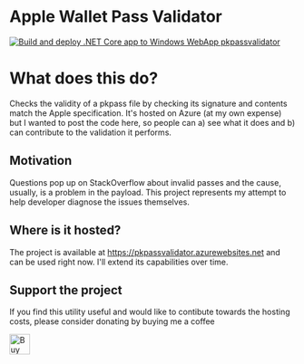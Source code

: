 # Apple Wallet Pass Validator

[![Build and deploy .NET Core app to Windows WebApp pkpassvalidator](https://github.com/tomasmcguinness/pkpassvalidator/actions/workflows/pkpassvalidator.yml/badge.svg)](https://github.com/tomasmcguinness/pkpassvalidator/actions/workflows/pkpassvalidator.yml)

# What does this do?
Checks the validity of a pkpass file by checking its signature and contents match the Apple specification. It's hosted on Azure (at my own expense) but I wanted to post the code here, so people can a) see what it does and b) can contribute to the validation it performs.

## Motivation
Questions pop up on StackOverflow about invalid passes and the cause, usually, is a problem in the payload. This project represents my attempt to help developer diagnose the issues themselves. 

## Where is it hosted?
The project is available at https://pkpassvalidator.azurewebsites.net and can be used right now. I'll extend its capabilities over time.

## Support the project
If you find this utility useful and would like to contibute towards the hosting costs, please consider donating by buying me a coffee

<a href='https://ko-fi.com/G2G11TQK5' target='_blank'><img height='36' style='border:0px;height:36px;' src='https://cdn.ko-fi.com/cdn/kofi2.png?v=3' border='0' alt='Buy Me a Coffee at ko-fi.com' /></a>


